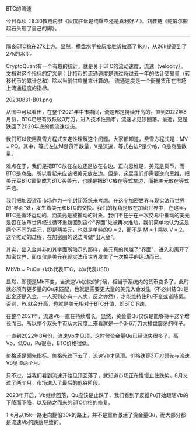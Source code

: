 
BTC的流速

今日荐读：8.30教链内参《灰度胜诉是纯爆空还是真利好？》。刘教链《鲍威尔搬起石头砸了自己的脚》。

---

隔夜BTC稳在27k上方。显然，横盘水平被灰度胜诉拉高了1k刀，从26k提高到了27k的水平。

CryptoQuant有一个有趣的统计，就是关于BTC的流动速度，流速（velocity）。文档对这个指标的定义是：比特币的流通速度是通过将过去一年的估计交易量（转移代币的累计总和）除以当前供应量来计算的。 流通速度是一个衡量货币在市场上流通程度的指标。

20230831-B01.png

从图中可以看出，在整个2021年牛市期间，流速都是持续升高的。直到2022年8月份，BTC已经有效跌破3万刀，进入技术性熊市，流速才见顶回落。最近，更是跌回了2020年底的低流速状态。

我们可以使用费雪方程式来定性理解这个问题。大家都知道，费雪方程式是：MV = PQ。其中，等式左边M是货币数量，V是流速，等式右边P是价格，Q是商品数量。

难点在于，我们是把BTC放在左边还是放在右边。正向思维是，美元是货币，而BTC是商品，所以看起来应该把美元放左边。但是，这里我们却需要逆向思维，把美元买BTC颠倒成为BTC买美元，也就是把BTC放在等式左边，而把美元放在等式右边。

我们把加密货币市场作为一个封闭系统来考虑。在这个加密世界与现实法币世界的“界面”处，发生着美元和BTC的交换。我们的视角是放在加密世界中，在这里，BTC是循环运动的，而美元是被推动的对象。我们不在乎在一次交易中推动的美元是否在法币世界经过循环重新回到这个“界面”处被再次推动，我们简单地认为这是两个不同的美元，即是两美元，也就是单纯的Q = 2，而不是 M = 1 乘以 V = 2。这个推动的过程，在加密圈的说法叫做“出入金”。

其实，出入金并非如其字面所暗示的那样，美元真的跨越了“界面”，进入和离开了加密世界，而仅仅是美元在现实法币世界发生了一次换手的运动而已。

MbVb = PuQu（以b代表BTC，以u代表USD）

显然，即便是Mb不变，当流速Vb加快的时候，相当于系统内的货币变多了。此时就必须有更多量的Qu来匹配，也就是需要更大量的美元入金发生（不必纠结Qu是出金还是入金，一人买则必有一人卖，反之亦然），才能维持住Pu不变或者降低。否则，Pu就会升高，也就是美元相对于BTC升值，即BTC下跌。

在整个2021年，流速Vb一直在持续增长，显然，资金量Qu仅仅是能够持平这个增长而已，所以整个双头牛市从大尺度上来看就是一个3-6万刀大横盘震荡的样子。

一直到2022年8月份，流速Vb才见顶。这时候资金量Qu已经流失很多了。高Vb，低Qu，Pu很高，BTC价格很低。

价格还是领先指标。价格先跌下去了，流速Vb才见顶。价格跌穿3万刀领先与流速Vb见顶两个月。

只不过，当我们看到流速开始见顶回落了，就知道市场正在慢慢止住跌势。8月又过了两个月，市场进入了最后的低谷阶段。

2023年开启，Vb继续回落，Qu应该是止跌了，我们看到了反推Pu开始跟随Vb的下降而下降，以及随之而来的BTC价格的修复。

1-6月从15k一路走向翻倍30k的路上，并不是重新激活了资金量Qu，而大部分都是流速Vb的跌落导致的。








